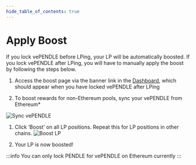 ```yaml
---
hide_table_of_contents: true
---
```


# Apply Boost

If you lock vePENDLE before LPing, your LP will be automatically boosted. If you lock vePENDLE after LPing, you will have to manually apply the boost by following the steps below.

1. Access the boost page via the banner link in the [Dashboard](https://app.pendle.finance/pro/dashboard), which should appear when you have locked vePENDLE after LPing

2. To boost rewards for non-Ethereum pools, sync your vePENDLE from Ethereum* 

![Sync vePENDLE](/img/ProtocolMechanics/vependle_sync.png "Sync vePENDLE")

1. Click ‘Boost’ on all LP positions. Repeat this for LP positions in other chains.
![Boost LP](/img/ProtocolMechanics/boost_lp.png "Boost LP")
   
1. Your LP is now boosted!

:::info
You can only lock PENDLE for vePENDLE on Ethereum currently
:::

